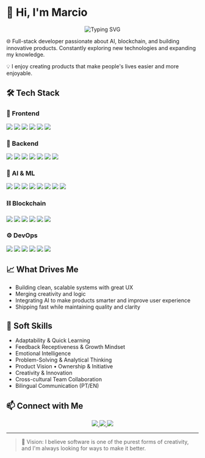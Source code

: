 # 👋 Hi, I'm Marcio

<div align="center">
  <img src="https://readme-typing-svg.herokuapp.com?font=Fira+Code&pause=1000&color=F75C7E&center=true&vCenter=true&width=435&lines=Full-stack+Developer;AI+Enthusiast;Blockchain+Explorer;Product+Builder" alt="Typing SVG" />
</div>

🌐 Full-stack developer passionate about AI, blockchain, and building innovative products. Constantly exploring new technologies and expanding my knowledge.

💡 I enjoy creating products that make people's lives easier and more enjoyable.

## 🛠 Tech Stack

### 🎨 Frontend

<div>
  <img src="https://img.shields.io/badge/React-20232A?style=for-the-badge&logo=react&logoColor=61DAFB" />
  <img src="https://img.shields.io/badge/Next.js-000000?style=for-the-badge&logo=next.js&logoColor=white" />
  <img src="https://img.shields.io/badge/TypeScript-007ACC?style=for-the-badge&logo=typescript&logoColor=white" />
  <img src="https://img.shields.io/badge/Tailwind_CSS-38B2AC?style=for-the-badge&logo=tailwind-css&logoColor=white" />
  <img src="https://img.shields.io/badge/Electron-2B2E3A?style=for-the-badge&logo=electron&logoColor=9FEAF9" />
  <img src="https://img.shields.io/badge/React_Native-20232A?style=for-the-badge&logo=react&logoColor=61DAFB" />
</div>

### 💾 Backend

<div>
  <img src="https://img.shields.io/badge/Node.js-43853D?style=for-the-badge&logo=node.js&logoColor=white" />
  <img src="https://img.shields.io/badge/NestJS-E0234E?style=for-the-badge&logo=nestjs&logoColor=white" />
  <img src="https://img.shields.io/badge/MongoDB-4EA94B?style=for-the-badge&logo=mongodb&logoColor=white" />
  <img src="https://img.shields.io/badge/Python-3776AB?style=for-the-badge&logo=python&logoColor=white" />
  <img src="https://img.shields.io/badge/FastAPI-009688?style=for-the-badge&logo=fastapi&logoColor=white" />
  <img src="https://img.shields.io/badge/Redis-DC382D?style=for-the-badge&logo=redis&logoColor=white" />
  <img src="https://img.shields.io/badge/Microservices-000000?style=for-the-badge&logo=kubernetes&logoColor=white" />
</div>

### 🤖 AI & ML

<div>
  <img src="https://img.shields.io/badge/OpenAI-412991?style=for-the-badge&logo=openai&logoColor=white" />
  <img src="https://img.shields.io/badge/Anthropic-000000?style=for-the-badge&logo=anthropic&logoColor=white" />
  <img src="https://img.shields.io/badge/Google_AI-4285F4?style=for-the-badge&logo=google&logoColor=white" />
  <img src="https://img.shields.io/badge/Microsoft_AI-0078D4?style=for-the-badge&logo=microsoft&logoColor=white" />
  <img src="https://img.shields.io/badge/LLM-000000?style=for-the-badge&logo=artificial-intelligence&logoColor=white" />
  <img src="https://img.shields.io/badge/AI_Agents-000000?style=for-the-badge&logo=robot&logoColor=white" />
  <img src="https://img.shields.io/badge/TTS/STT-000000?style=for-the-badge&logo=voice-recognition&logoColor=white" />
  <img src="https://img.shields.io/badge/MCP-000000?style=for-the-badge&logo=brain&logoColor=white" />
</div>

### ⛓️ Blockchain

<div>
  <img src="https://img.shields.io/badge/Solidity-363636?style=for-the-badge&logo=solidity&logoColor=white" />
  <img src="https://img.shields.io/badge/Ethereum-3C3C3D?style=for-the-badge&logo=ethereum&logoColor=white" />
  <img src="https://img.shields.io/badge/IPFS-65C2CB?style=for-the-badge&logo=ipfs&logoColor=white" />
  <img src="https://img.shields.io/badge/Chainlink-375BD2?style=for-the-badge&logo=chainlink&logoColor=white" />
  <img src="https://img.shields.io/badge/WorldID-000000?style=for-the-badge&logo=worldcoin&logoColor=white" />
  <img src="https://img.shields.io/badge/The_Graph-000000?style=for-the-badge&logo=the-graph&logoColor=white" />
</div>

### ⚙️ DevOps

<div>
  <img src="https://img.shields.io/badge/Docker-2496ED?style=for-the-badge&logo=docker&logoColor=white" />
  <img src="https://img.shields.io/badge/GitHub_Actions-2088FF?style=for-the-badge&logo=github-actions&logoColor=white" />
  <img src="https://img.shields.io/badge/Vercel-000000?style=for-the-badge&logo=vercel&logoColor=white" />
  <img src="https://img.shields.io/badge/Heroku-430098?style=for-the-badge&logo=heroku&logoColor=white" />
  <img src="https://img.shields.io/badge/Git-F05032?style=for-the-badge&logo=git&logoColor=white" />
  <img src="https://img.shields.io/badge/Linux-FCC624?style=for-the-badge&logo=linux&logoColor=black" />
</div>

## 📈 What Drives Me

- Building clean, scalable systems with great UX
- Merging creativity and logic
- Integrating AI to make products smarter and improve user experience
- Shipping fast while maintaining quality and clarity

## 🧠 Soft Skills

- Adaptability & Quick Learning
- Feedback Receptiveness & Growth Mindset
- Emotional Intelligence
- Problem-Solving & Analytical Thinking
- Product Vision • Ownership & Initiative
- Creativity & Innovation
- Cross-cultural Team Collaboration
- Bilingual Communication (PT/EN)

## 📫 Connect with Me

<div align="center">
  <a href="https://x.com/heymakio">
    <img src="https://img.shields.io/badge/𝕏-000000?style=for-the-badge&logo=x&logoColor=white" />
  </a>
  <a href="https://www.linkedin.com/in/marciobdev/">
    <img src="https://img.shields.io/badge/LinkedIn-0A66C2?style=for-the-badge&logo=linkedin&logoColor=white" />
  </a>
  <a href="https://marcio.online/">
    <img src="https://img.shields.io/badge/Website-4285F4?style=for-the-badge&logo=google-chrome&logoColor=white" />
  </a>
</div>

---

> 🚀 Vision: I believe software is one of the purest forms of creativity, and I'm always looking for ways to make it better.
